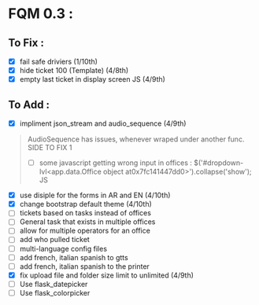# FQM 0.3 :

## To Fix :

- [x] fail safe driviers (1/10th)
- [x] hide ticket 100 (Template) (4/8th)
- [x] empty last ticket in display screen JS (4/9th)

## To Add :

- [x] impliment json_stream and audio_sequence (4/9th)
> AudioSequence has issues, whenever wraped under another func. SIDE TO FIX 1
> - [ ] some javascript getting wrong input in offices : $('#dropdown-lvl&lt;app.data.Office object at0x7fc141447dd0&gt;').collapse('show'); JS
- [x] use disiple for the forms in AR and EN (4/10th)
- [x] change bootstrap default theme (4/10th)
- [ ] tickets based on tasks instead of offices
- [ ] General task that exists in multiple offices
- [ ] allow for multiple operators for an office
- [ ] add who pulled ticket
- [ ] multi-language config files
- [ ] add french, italian spanish to gtts
- [ ] add french, italian spanish to the printer
- [x] fix upload file and folder size limit to unlimited (4/9th)
- [ ] Use flask_datepicker
- [ ] Use flask_colorpicker
